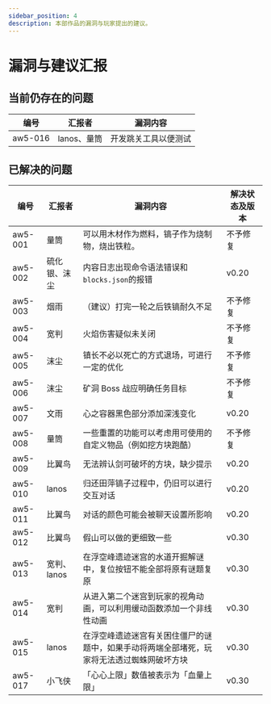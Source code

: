 ```yaml
---
sidebar_position: 4
description: 本部作品的漏洞与玩家提出的建议。
---
```


# 漏洞与建议汇报

## 当前仍存在的问题

| 编号 | 汇报者 | 漏洞内容 |
| --- | --- | --- |
| aw5-016 | lanos、量筒 | 开发跳关工具以便测试 |

## 已解决的问题

| 编号 | 汇报者 | 漏洞内容 | 解决状态及版本 |
| --- | --- | --- | --- |
| aw5-001 | 量筒 | 可以用木材作为燃料，镐子作为烧制物，烧出铁粒。 | 不予修复 |
| aw5-002 | 硫化银、沫尘 | 内容日志出现命令语法错误和`blocks.json`的报错 | v0.20 |
| aw5-003 | 烟雨 | （建议）打完一轮之后铁镐耐久不足 | 不予修复 |
| aw5-004 | 宽判 | 火焰伤害疑似未关闭 | 不予修复 |
| aw5-005 | 沫尘 | 镇长不必以死亡的方式退场，可进行一定的优化 | 不予修复 |
| aw5-006 | 沫尘 | 矿洞 Boss 战应明确任务目标 | 不予修复 |
| aw5-007 | 文雨 | 心之容器黑色部分添加深浅变化 | v0.20 |
| aw5-008 | 量筒 | 一些重置的功能可以考虑用可使用的自定义物品（例如挖方块跑酷） | 不予修复 |
| aw5-009 | 比翼鸟 | 无法辨认剑可破坏的方块，缺少提示 | v0.20 |
| aw5-010 | lanos | 归还田萍镐子过程中，仍旧可以进行交互对话 | v0.20 |
| aw5-011 | 比翼鸟 | 对话的颜色可能会被聊天设置所影响 | v0.20 |
| aw5-012 | 比翼鸟 | 假山可以做的更细致一些 | v0.30 |
| aw5-013 | 宽判、lanos | 在浮空峰遗迹迷宫的水道开掘解谜中，复位按钮不能全部将原有谜题复原 | v0.30 |
| aw5-014 | 宽判 | 从进入第二个迷宫到玩家的视角动画，可以利用缓动函数添加一个非线性动画 | v0.30 |
| aw5-015 | lanos | 在浮空峰遗迹迷宫有关困住僵尸的谜题中，如果手动将两端全部堵死，玩家将无法透过蜘蛛网破坏方块 | v0.30 |
| aw5-017 | 小飞侠 | 「心心上限」数值被表示为「血量上限」 | v0.30 |
